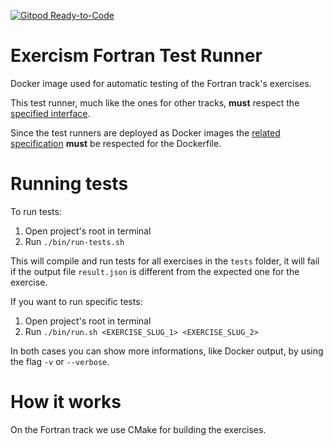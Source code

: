 [![Gitpod Ready-to-Code](https://img.shields.io/badge/Gitpod-ready--to--code-blue?logo=gitpod)](https://gitpod.io/#https://github.com/pclausen/fortran-test-runner)

# Exercism Fortran Test Runner

Docker image used for automatic testing of the Fortran track's exercises.

This test runner, much like the ones for other tracks, **must** respect the [specified interface][test-runner-interface].

Since the test runners are deployed as Docker images the [related specification][test-runner-docker] **must** be respected for the Dockerfile.

# Running tests

To run tests:

1. Open project's root in terminal
2. Run `./bin/run-tests.sh`

This will compile and run tests for all exercises in the `tests` folder, it will fail if the output file `result.json` is different from the expected one for the exercise.

If you want to run specific tests:

1. Open project's root in terminal
2. Run `./bin/run.sh <EXERCISE_SLUG_1> <EXERCISE_SLUG_2>`

In both cases you can show more informations, like Docker output, by using the flag `-v` or `--verbose`.

# How it works

On the Fortran track we use CMake for building the exercises.

[test-runner-interface]: https://exercism.org/docs/building/tooling/test-runners/interface
[test-runner-docker]: https://exercism.org/docs/building/tooling/test-runners/docker
[cmake]: https://cmake.org/
[catch-lib]: https://github.com/catchorg/Catch2
[junit]: https://junit.org/junit5/
[junitparser-lib]: https://github.com/gastlygem/junitparser
